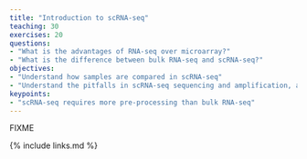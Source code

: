 ```yaml
---
title: "Introduction to scRNA-seq"
teaching: 30
exercises: 20
questions:
- "What is the advantages of RNA-seq over microarray?"
- "What is the difference between bulk RNA-seq and scRNA-seq?"
objectives:
- "Understand how samples are compared in scRNA-seq"
- "Understand the pitfalls in scRNA-seq sequencing and amplification, and how they are overcome"
keypoints:
- "scRNA-seq requires more pre-processing than bulk RNA-seq"
---
```

FIXME

{% include links.md %}


